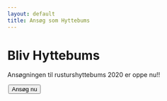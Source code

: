 ```yaml
---
layout: default
title: Ansøg som Hyttebums
---
```


<h1>Bliv Hyttebums</h1>
<p>Ansøgningen til rusturshyttebums 2020 er oppe nu!!</p>

<a style="text-align: center; padding: 2px" href="https://docs.google.com/forms/d/e/1FAIpQLSfPxr-dFtzhZrD8KyM9cgYH6pQ425Z1L0IGN0WUMstYGoQpbg/viewform?usp=sf_link">
	<button class="applyBtn"> 
  Ansøg nu
	</button>
</a>

